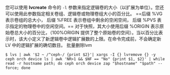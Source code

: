 您可以使用 **lvcreate** 命令的 `-l` 参数来指定逻辑卷的大小（以扩展为单位）。您还可以使用此参数指定相关卷组、逻辑卷或物理卷组大小的百分比。
==后缀 %VG 表示卷组的总大小，
后缀 %FREE 表示卷组中剩余的空闲空间，
后缀 %PVS 表示指定的物理卷中的空闲空间。==
对于快照，其大小使用后缀 %ORIGIN 表示原始卷总大小的百分比，（100%ORIGIN 提供了整个原始卷的空间）。当以百分比表示时，该大小定义了新逻辑卷中逻辑扩展数的上限。在命令完成前，不会确定新 LV 中的逻辑扩展的确切数目。
批量删除lvm
```
$ lvs | awk '$2 ~ /^ceph-/ {print $2}'| xargs -I {} lvremove {} -y
ceph orch device ls | awk 'NR>1 && $NF == "No" {print $1, $2}' | while read -r hostname path; do ceph orch device zap "$hostname" "$path" --force; done
```